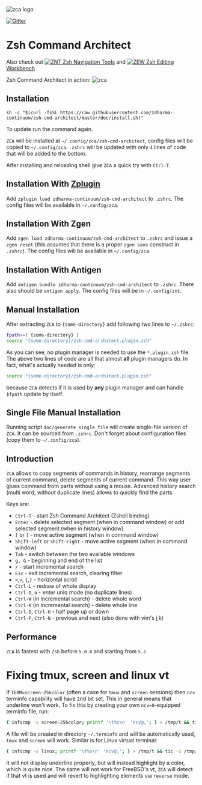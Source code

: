 ![zca logo](http://imageshack.com/a/img911/7375/ZWHW5Y.png)

[![Gitter](https://badges.gitter.im/zdharma-continuum/community.svg)](https://gitter.im/zdharma-continuum/community?utm_source=badge&utm_medium=badge&utm_campaign=pr-badge)

# Zsh Command Architect

Also check out [![ZNT](http://imageshack.com/a/img910/3618/oDHnuR.png) Zsh Navigation Tools](https://github.com/zdharma-continuum/zsh-navigation-tools)
and [![ZEW](http://imageshack.com/a/img908/3869/Vsd2c6.png) Zsh Editing Workbench](https://github.com/zdharma-continuum/zsh-editing-workbench)

Zsh Command Architect in action:
![zca](http://imageshack.com/a/img905/3617/grLOeP.gif)

## Installation

```
sh -c "$(curl -fsSL https://raw.githubusercontent.com/zdharma-continuum/zsh-cmd-architect/master/doc/install.sh)"
```

To update run the command again.

`ZCA` will be installed at `~/.config/zca/zsh-cmd-architect`, config files will be copied to `~/.config/zca`. `.zshrc`
will be updated with only `4` lines of code that will be added to the bottom.

After installing and reloading shell give `ZCA` a quick try with `Ctrl-T`.

## Installation With [Zplugin](https://github.com/zdharma-continuum/zplugin)

Add `zplugin load zdharma-continuum/zsh-cmd-architect` to `.zshrc`. The config files will be available in `~/.config/zca`.

## Installation With Zgen

Add `zgen load zdharma-continuum/zsh-cmd-architect` to `.zshrc` and issue a `zgen reset` (this assumes that there is a proper `zgen save` construct in `.zshrc`).
The config files will be available in `~/.config/zca`.

## Installation With Antigen
Add `antigen bundle zdharma-continuum/zsh-cmd-architect` to `.zshrc`. There also
should be `antigen apply`. The config files will be in `~/.config/znt`.

## Manual Installation

After extracting `ZCA` to `{some-directory}` add following two lines to `~/.zshrc`:

```zsh
fpath+=( {some-directory} )
source "{some-directory}/zsh-cmd-architect.plugin.zsh"
```

As you can see, no plugin manager is needed to use the `*.plugin.zsh`
file. The above two lines of code are all that almost **all** plugin
managers do. In fact, what's actually needed is only:

```zsh
source "{some-directory}/zsh-cmd-architect.plugin.zsh"
```

because `ZCA` detects if it is used by **any** plugin manager and can
handle `$fpath` update by itself.

## Single File Manual Installation

Running script `doc/generate_single_file` will create single-file version of `ZCA`.
It can be sourced from `.zshrc`. Don't forget about configuration files (copy them to `~/.config/zca`).

## Introduction

`ZCA` allows to copy segments of commands in history, rearrange segments of current command,
delete segments of current command. This way user glues command from parts without using
a mouse. Advanced history search (multi word, without duplicate lines) allows to quickly find
the parts.

Keys are:
- `Ctrl-T` - start Zsh Command Architect (Zshell binding)
- `Enter` - delete selected segment (when in command window) or add selected segment (when in history window)
- `[` or `]` - move active segment (when in command window)
- `Shift-left` or `Shift-right` - move active segment (when in command window)
- `Tab` - switch between the two available windows
- `g, G` - beginning and end of the list
- `/` - start incremental search
- `Esc` - exit incremental search, clearing filter
- `<`,`>`, `{`,`}` - horizontal scroll
- `Ctrl-L` - redraw of whole display
- `Ctrl-O`, `o` - enter uniq mode (no duplicate lines)
- `Ctrl-W` (in incremental search) - delete whole word
- `Ctrl-K` (in incremental search) - delete whole line
- `Ctrl-D`, `Ctrl-U` - half page up or down
- `Ctrl-P`, `Ctrl-N` - previous and next (also done with vim's j,k)

## Performance

`ZCA` is fastest with `Zsh` before `5.0.6` and starting from `5.2`

# Fixing tmux, screen and linux vt

If `TERM=screen-256color` (often a case for `tmux` and `screen` sessions) then
`ncv` terminfo capability will have `2`nd bit set.  This in general means that
underline won't work. To fix this by creating your own `ncv=0`-equipped
terminfo file, run:

```zsh
{ infocmp -x screen-256color; printf '\t%s\n' 'ncv@,'; } > /tmp/t && tic -x /tmp/t
```

A file will be created in directory `~/.terminfo` and will be automatically
used, `tmux` and `screen` will work. Similar is for Linux virtual terminal:

```zsh
{ infocmp -x linux; printf '\t%s\n' 'ncv@,'; } > /tmp/t && tic -x /tmp/t
```

It will not display underline properly, but will instead highlight by a color,
which is quite nice. The same will not work for FreeBSD's vt, `ZCA` will detect
if that vt is used and will revert to highlighting elements via `reverse` mode.
